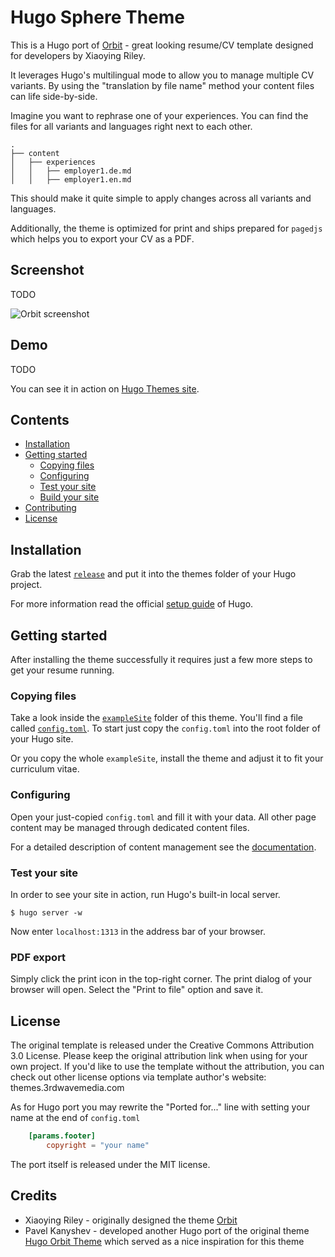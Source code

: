 # Hugo Sphere Theme

This is a Hugo port of [Orbit](//github.com/xriley/Orbit-Theme) - great looking resume/CV template designed for developers by Xiaoying Riley.

It leverages Hugo's multilingual mode to allow you to manage multiple CV variants.
By using the "translation by file name" method your content files can life side-by-side.

Imagine you want to rephrase one of your experiences.
You can find the files for all variants and languages right next to each other.

```
.
├── content
│   ├── experiences
│   │   ├── employer1.de.md
│   │   ├── employer1.en.md

```

This should make it quite simple to apply changes across all variants and languages.

Additionally, the theme is optimized for print and ships prepared for `pagedjs` which helps you to export your CV as a PDF.

## Screenshot

TODO 

![Orbit screenshot](https://raw.githubusercontent.com/aerohub/hugo-orbit-theme/master/images/screenshot.png)

## Demo

TODO

You can see it in action on [Hugo Themes site](http://themes.gohugo.io/theme/hugo-orbit-theme/).

## Contents

- [Installation](#installation)
- [Getting started](#getting-started)
    - [Copying files](#copying-files)
    - [Configuring](#configuring)
    - [Test your site](#test-your-site)
	- [Build your site](#build-your-site)
- [Contributing](#contributing)
- [License](#license)


## Installation

Grab the latest [`release`](//github.com/simne7/hugo-sphere-theme) and put it into the themes folder of your Hugo project.

For more information read the official [setup guide](//gohugo.io/overview/installing/) of Hugo.


## Getting started

After installing the theme successfully it requires just a few more steps to get your resume running.

### Copying files

Take a look inside the [`exampleSite`](//github.com/simne7/hugo-sphere-theme/tree/main/exampleSite) folder of this theme.
You'll find a file called [`config.toml`](//github.com/simne7/hugo-sphere-theme/blob/main/exampleSite/config.toml).
To start just copy the `config.toml` into the root folder of your Hugo site.

Or you copy the whole `exampleSite`, install the theme and adjust it to fit your curriculum vitae.

### Configuring

Open your just-copied `config.toml` and fill it with your data.
All other page content may be managed through dedicated content files.

For a detailed description of content management see the [documentation](docs/index.md).

### Test your site

In order to see your site in action, run Hugo's built-in local server.

    $ hugo server -w

Now enter `localhost:1313` in the address bar of your browser.

### PDF export

Simply click the print icon in the top-right corner.
The print dialog of your browser will open.
Select the "Print to file" option and save it.


## License

The original template is released under the Creative Commons Attribution 3.0 License. Please keep the original attribution link when using for your own project. If you'd like to use the template without the attribution, you can check out other license options via template author's website: themes.3rdwavemedia.com

As for Hugo port you may rewrite the "Ported for..." line with setting your name at the end of `config.toml`

```toml
	[params.footer]
        copyright = "your name"
```

The port itself is released under the MIT license.


## Credits

- Xiaoying Riley - originally designed the theme [Orbit](//github.com/xriley/Orbit-Theme)
- Pavel Kanyshev - developed another Hugo port of the original theme [Hugo Orbit Theme]( https://github.com/aerohub/hugo-orbit-theme) which served as a nice inspiration for this theme
